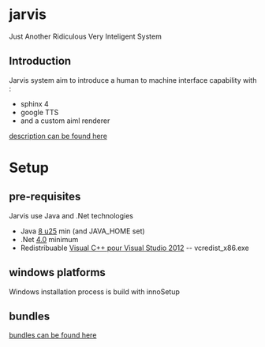 jarvis
======

Just Another Ridiculous Very Inteligent System

Introduction
------------

Jarvis system aim to introduce a human to machine interface capability with :
- sphinx 4
- google TTS
- and a custom aiml renderer

[description can be found here](https://6a1f1411b70ea966ae7d011616f2d38c2be1f67d-www.googledrive.com/host/0B-1rUiMKBiO4RXQzNUNjS0JGWmM/documentation/cartography.html)

Setup
======

pre-requisites
--------------

Jarvis use Java and .Net technologies
- Java [8 u25](https://www.java.com/fr/download) min (and JAVA_HOME set)
- .Net [4.0](http://www.microsoft.com/fr-fr/download/details.aspx?id=17851) minimum
- Redistribuable [Visual C++ pour Visual Studio 2012](http://www.microsoft.com/fr-FR/download/details.aspx?id=30679)
-- vcredist_x86.exe

windows platforms
-----------------

Windows installation process is build with innoSetup

bundles
-------

[bundles can be found here](https://6a1f1411b70ea966ae7d011616f2d38c2be1f67d-www.googledrive.com/host/0B-1rUiMKBiO4RXQzNUNjS0JGWmM/bundles)

